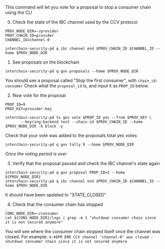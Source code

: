 

This command will let you vote for a proposal to stop a consumer chain using the CLI

0. Check the state of the IBC channel used by the CCV protocol

```
PROV_NODE_DIR=~/provider
PROV_CHAIN_ID=provider
CHANNEL_ID=channel-0

interchain-security-pd q ibc channel end $PROV_CHAIN_ID $CHANNEL_ID --home $PROV_NODE_DIR 
```

1. See proposals on the blockchain
```
interchain-security-pd q gov proposals --home $PROV_NODE_DIR
```
You should see a proposal called "Stop the first consumer", with `chain_id: consumer` Check what the `proposal_id` is, and input it as `PROP_ID` below.

2. Now vote for the proposal

```
PROP_ID=9
PROV_KEY=provider-key

interchain-security-pd tx gov vote $PROP_ID yes --from $PROV_KEY \
       --keyring-backend test --chain-id $PROV_CHAIN_ID --home $PROV_NODE_DIR -b block -y
```

Check that your vote was added to the proposals total yes votes:

```
interchain-security-pd q gov tally 9 --home $PROV_NODE_DIR
```

*Once the voting period is over*

3. Verify that the proposal passed and check the IBC channel's state again

```
interchain-security-pd q gov proposal PROP_ID=3 --home ${PROV_NODE_DIR}
interchain-security-pd q ibc channel end $PROV_CHAIN_ID $CHANNEL_ID --home $PROV_NODE_DIR 
```

It should have been updated to "STATE_CLOSED"


4. Check that the consumer chain has stopped
```
CONS_NODE_DIR=~/consumer
cat ${CONS_NODE_DIR}/logs | grep -m 1 "shutdown consumer chain since it is not secured anymore"
```

You will see where the consumer chain stopped itself once the channel was closed. For example: `4:46PM ERR CCV channel "channel-0" was closed - shutdown consumer chain since it is not secured anymore`
